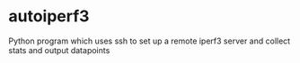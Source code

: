 # autoiperf3
Python program which uses ssh to set up a remote iperf3 server and collect stats and output datapoints
